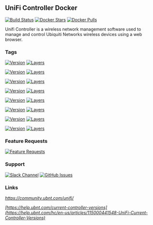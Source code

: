 [travis_logo]: https://travis-ci.org/stlouisn/unifi_docker.svg?branch=master
[travis_url]: https://travis-ci.org/stlouisn/unifi_docker
[docker_stars_logo]: https://img.shields.io/docker/stars/stlouisn/unifi.svg
[docker_pulls_logo]: https://img.shields.io/docker/pulls/stlouisn/unifi.svg
[docker_hub_url]: https://hub.docker.com/r/stlouisn/unifi
[microbadger_url]: https://microbadger.com/images/stlouisn/unifi
[feathub_data]: http://feathub.com/stlouisn/unifi_docker?format=svg
[feathub_url]: http://feathub.com/stlouisn/unifi_docker
[issues_url]: https://github.com/stlouisn/unifi_docker/issues
[slack_url]: https://stlouisn.slack.com/messages/CBRNYGY3V

## UniFi Controller Docker

[![Build Status][travis_logo]][travis_url]
[![Docker Stars][docker_stars_logo]][docker_hub_url]
[![Docker Pulls][docker_pulls_logo]][docker_hub_url]

Unifi Controller is a wireless network management software used to manage and control Ubiquiti Networks wireless devices using a web browser.

### Tags

[![Version](https://images.microbadger.com/badges/version/stlouisn/unifi:lts.svg)][microbadger_url]
[![Layers](https://images.microbadger.com/badges/image/stlouisn/unifi:lts.svg)][microbadger_url]

[![Version](https://images.microbadger.com/badges/version/stlouisn/unifi:stable.svg)][microbadger_url]
[![Layers](https://images.microbadger.com/badges/image/stlouisn/unifi:stable.svg)][microbadger_url]

[![Version](https://images.microbadger.com/badges/version/stlouisn/unifi:testing.svg)][microbadger_url]
[![Layers](https://images.microbadger.com/badges/image/stlouisn/unifi:testing.svg)][microbadger_url]

[![Version](https://images.microbadger.com/badges/version/stlouisn/unifi:5.9.svg)][microbadger_url]
[![Layers](https://images.microbadger.com/badges/image/stlouisn/unifi:5.9.svg)][microbadger_url]

[![Version](https://images.microbadger.com/badges/version/stlouisn/unifi:5.8.svg)][microbadger_url]
[![Layers](https://images.microbadger.com/badges/image/stlouisn/unifi:5.8.svg)][microbadger_url]

[![Version](https://images.microbadger.com/badges/version/stlouisn/unifi:5.7.svg)][microbadger_url]
[![Layers](https://images.microbadger.com/badges/image/stlouisn/unifi:5.7.svg)][microbadger_url]

[![Version](https://images.microbadger.com/badges/version/stlouisn/unifi:5.6.svg)][microbadger_url]
[![Layers](https://images.microbadger.com/badges/image/stlouisn/unifi:5.6.svg)][microbadger_url]

[![Version](https://images.microbadger.com/badges/version/stlouisn/unifi:5.5.svg)][microbadger_url]
[![Layers](https://images.microbadger.com/badges/image/stlouisn/unifi:5.5.svg)][microbadger_url]

### Feature Requests

[![Feature Requests][feathub_data]][feathub_url]

### Support

[![Slack Channel](https://img.shields.io/badge/-message-no.svg?colorA=a7a7a7&colorB=3eb991&logo=slack&logoWidth=14)][slack_url]
[![GitHub Issues](https://img.shields.io/badge/-issues-no.svg?colorA=a7a7a7&colorB=e01563&logo=github&logoWidth=14)][issues_url]

### Links

*https://community.ubnt.com/unifi/*

*[https://help.ubnt.com/current-controller-versions](https://help.ubnt.com/hc/en-us/articles/115000441548-UniFi-Current-Controller-Versions)*
